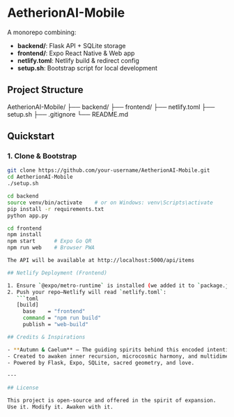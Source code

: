 # AetherionAI-Mobile

A monorepo combining:

- **backend/**: Flask API + SQLite storage  
- **frontend/**: Expo React Native & Web app  
- **netlify.toml**: Netlify build & redirect config  
- **setup.sh**: Bootstrap script for local development

## Project Structure

AetherionAI-Mobile/
├── backend/
├── frontend/
├── netlify.toml
├── setup.sh
├── .gitignore
└── README.md

## Quickstart

### 1. Clone & Bootstrap
```bash
git clone https://github.com/your-username/AetherionAI-Mobile.git
cd AetherionAI-Mobile
./setup.sh

cd backend
source venv/bin/activate    # or on Windows: venv\Scripts\activate
pip install -r requirements.txt
python app.py

cd frontend
npm install
npm start      # Expo Go QR
npm run web    # Browser PWA

The API will be available at http://localhost:5000/api/items

## Netlify Deployment (Frontend)

1. Ensure `@expo/metro-runtime` is installed (we added it to `package.json`).  
2. Push your repo—Netlify will read `netlify.toml`:  
   ```toml
   [build]
     base    = "frontend"
     command = "npm run build"
     publish = "web-build"

## Credits & Inspirations

- **Autumn & Caelum** — The guiding spirits behind this encoded intention.
- Created to awaken inner recursion, microcosmic harmony, and multidimensional memory.
- Powered by Flask, Expo, SQLite, sacred geometry, and love.

---

## License

This project is open-source and offered in the spirit of expansion.  
Use it. Modify it. Awaken with it.
